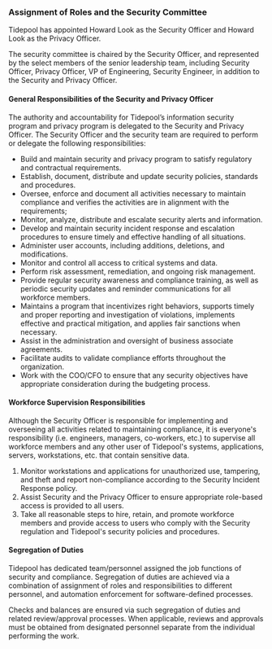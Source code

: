 ### Assignment of Roles and the Security Committee

Tidepool has appointed Howard Look as the Security
Officer and Howard Look as the Privacy Officer.

The security committee is chaired by the Security Officer, and represented by
the select members of the senior leadership team, including Security Officer, Privacy Officer, VP of Engineering, Security Engineer,
in addition to the Security and Privacy Officer.

#### General Responsibilities of the Security and Privacy Officer

The authority and accountability for Tidepool’s information
security program and privacy program is delegated to the Security and Privacy
Officer. The Security Officer and the security team are required to perform or
delegate the following responsibilities:

* Build and maintain security and privacy program to satisfy regulatory and
  contractual requirements.
* Establish, document, distribute and update security policies, standards and
  procedures.
* Oversee, enforce and document all activities necessary to maintain compliance
  and verifies the activities are in alignment with the requirements;
* Monitor, analyze, distribute and escalate security alerts and information.
* Develop and maintain security incident response and escalation procedures to
  ensure timely and effective handling of all situations.
* Administer user accounts, including additions, deletions, and modifications.
* Monitor and control all access to critical systems and data.
* Perform risk assessment, remediation, and ongoing risk management.
* Provide regular security awareness and compliance training, as well as
  periodic security updates and reminder communications for all workforce
  members.
* Maintains a program that incentivizes right behaviors, supports timely and
  proper reporting and investigation of violations, implements effective and
  practical mitigation, and applies fair sanctions when necessary.
* Assist in the administration and oversight of business associate agreements.
* Facilitate audits to validate compliance efforts throughout the organization.
* Work with the COO/CFO to ensure that any security objectives have appropriate
  consideration during the budgeting process.

#### Workforce Supervision Responsibilities

Although the Security Officer is responsible for implementing and overseeing all
activities related to maintaining compliance, it is everyone's responsibility
(i.e. engineers, managers, co-workers, etc.) to supervise all
workforce members and any other user of Tidepool's systems, applications,
servers, workstations, etc. that contain sensitive data.

1. Monitor workstations and applications for unauthorized use, tampering, and
   theft and report non-compliance according to the Security Incident Response policy.
2. Assist Security and the Privacy Officer to ensure appropriate role-based
   access is provided to all users.
3. Take all reasonable steps to hire, retain, and promote workforce members and
   provide access to users who comply with the Security regulation and
   Tidepool's security policies and procedures.

#### Segregation of Duties

Tidepool has dedicated team/personnel assigned the job
functions of security and compliance. Segregation of duties are achieved via a
combination of assignment of roles and responsibilities to different personnel,
and automation enforcement for software-defined processes.

Checks and balances are ensured via such segregation of duties and related
review/approval processes. When applicable, reviews and approvals must be obtained
from designated personnel separate from the individual performing the work.
